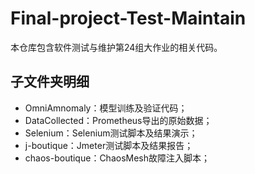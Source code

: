 # Final-project-Test-Maintain
本仓库包含软件测试与维护第24组大作业的相关代码。

## 子文件夹明细
- OmniAmnomaly：模型训练及验证代码；
- DataCollected：Prometheus导出的原始数据；
- Selenium：Selenium测试脚本及结果演示；
- j-boutique：Jmeter测试脚本及结果报告；
- chaos-boutique：ChaosMesh故障注入脚本；
